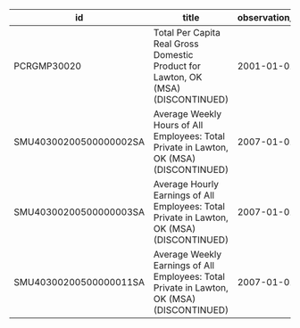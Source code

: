 | id                     | title                                                                                      | observation_start   | observation_end   |
|------------------------|--------------------------------------------------------------------------------------------|---------------------|-------------------|
| PCRGMP30020            | Total Per Capita Real Gross Domestic Product for Lawton, OK (MSA) (DISCONTINUED)           | 2001-01-01          | 2017-01-01        |
| SMU40300200500000002SA | Average Weekly Hours of All Employees: Total Private in Lawton, OK (MSA) (DISCONTINUED)    | 2007-01-01          | 2022-03-01        |
| SMU40300200500000003SA | Average Hourly Earnings of All Employees: Total Private in Lawton, OK (MSA) (DISCONTINUED) | 2007-01-01          | 2022-03-01        |
| SMU40300200500000011SA | Average Weekly Earnings of All Employees: Total Private in Lawton, OK (MSA) (DISCONTINUED) | 2007-01-01          | 2022-03-01        |